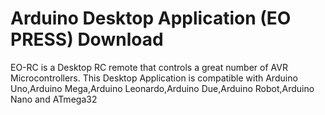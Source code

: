 # Arduino Desktop Application (EO PRESS) Download 
 EO-RC is a Desktop RC remote that controls a great number of AVR Microcontrollers. This Desktop Application is compatible with Arduino Uno,Arduino Mega,Arduino Leonardo,Arduino Due,Arduino Robot,Arduino Nano and ATmega32
